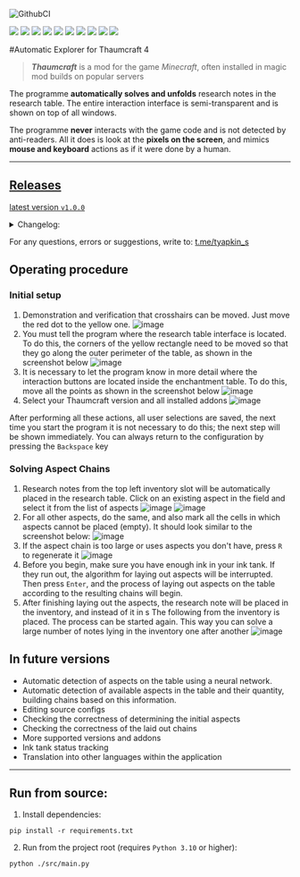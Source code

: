 ![GithubCI](https://github.com/SergTyapkin/thaumcraft-auto-researcher/actions/workflows/auto-translate-readme.yml/badge.svg)

[![](https://img.shields.io/badge/русский-_?style=for-the-badge&logo=readme&color=white)](https://github.com/SergTyapkin/thaumcraft-auto-researcher/blob/README_TRANSLATIONS/russian.md)
[![](https://img.shields.io/badge/english-_?style=for-the-badge&logo=readme&color=white)](https://github.com/SergTyapkin/thaumcraft-auto-researcher/blob/README_TRANSLATIONS/english.md)
[![](https://img.shields.io/badge/中文(简体)-_?style=for-the-badge&logo=readme&color=white)](https://github.com/SergTyapkin/thaumcraft-auto-researcher/blob/README_TRANSLATIONS/chinese%20(simplified).md)
[![](https://img.shields.io/badge/中文(传统)-_?style=for-the-badge&logo=readme&color=white)](https://github.com/SergTyapkin/thaumcraft-auto-researcher/blob/README_TRANSLATIONS/chinese%20(traditional).md)
[![](https://img.shields.io/badge/arabic(العربية)-_?style=for-the-badge&logo=readme&color=white)](https://github.com/SergTyapkin/thaumcraft-auto-researcher/blob/README_TRANSLATIONS/arabic.md)
[![](https://img.shields.io/badge/español-_?style=for-the-badge&logo=readme&color=white)](https://github.com/SergTyapkin/thaumcraft-auto-researcher/blob/README_TRANSLATIONS/spanish.md)
[![](https://img.shields.io/badge/italiano-_?style=for-the-badge&logo=readme&color=white)](https://github.com/SergTyapkin/thaumcraft-auto-researcher/blob/README_TRANSLATIONS/italian.md)
[![](https://img.shields.io/badge/Deutsch-_?style=for-the-badge&logo=readme&color=white)](https://github.com/SergTyapkin/thaumcraft-auto-researcher/blob/README_TRANSLATIONS/dutch.md)
[![](https://img.shields.io/badge/hindi(हिन्दी)-_?style=for-the-badge&logo=readme&color=white)](https://github.com/SergTyapkin/thaumcraft-auto-researcher/blob/README_TRANSLATIONS/hindi.md)
[![](https://img.shields.io/badge/korean(한국어)-_?style=for-the-badge&logo=readme&color=white)](https://github.com/SergTyapkin/thaumcraft-auto-researcher/blob/README_TRANSLATIONS/korean.md)


#Automatic Explorer for Thaumcraft 4
> _**Thaumcraft**_ is a mod for the game _Minecraft_, often installed in magic mod builds on popular servers

The programme **automatically solves and unfolds** research notes in the research table.
The entire interaction interface is semi-transparent and is shown on top of all windows.

The programme **never** interacts with the game code and is not detected by anti-readers. 
All it does is look at the **pixels on the screen**, and mimics **mouse and keyboard** actions as if it were done by a human.

---

## [Releases](https://github.com/SergTyapkin/thaumcraft-auto-researcher/releases)
[latest version `v1.0.0`](https://github.com/SergTyapkin/thaumcraft-auto-researcher/releases/tag/v1.0.0)
<details>
<summary>Changelog:</summary>

- The quality of solving chains has been improved
- Resolution of aspect chains has been accelerated by ~2 times
- Added logging to .log files inside the executable .exe
- Added close button
</details>


For any questions, errors or suggestions, write to: [t.me/tyapkin_s](https://t.me/tyapkin_s)

## Operating procedure
### Initial setup
1. Demonstration and verification that crosshairs can be moved. 
Just move the red dot to the yellow one.
![image](https://github.com/SergTyapkin/thaumcraft-auto-researcher/blob/master/README_images/enroll.png?raw=true)
2. You must tell the program where the research table interface is located. 
To do this, the corners of the yellow rectangle need to be moved so that they go along the outer perimeter of the table, as shown in the screenshot below
![image](https://github.com/SergTyapkin/thaumcraft-auto-researcher/blob/master/README_images/find_table.png?raw=true)
3. It is necessary to let the program know in more detail where the interaction buttons are located inside the enchantment table.
To do this, move all the points as shown in the screenshot below
![image](https://github.com/SergTyapkin/thaumcraft-auto-researcher/blob/master/README_images/setup_controls.png?raw=true)
4. Select your Thaumcraft version and all installed addons
![image](https://github.com/SergTyapkin/thaumcraft-auto-researcher/blob/master/README_images/setup_version_and_addons.png?raw=true) 

After performing all these actions, all user selections are saved,
the next time you start the program it is not necessary to do this; the next step will be shown immediately.
You can always return to the configuration by pressing the `Backspace` key

### Solving Aspect Chains
1. Research notes from the top left inventory slot will be automatically placed in the research table.
Click on an existing aspect in the field and select it from the list of aspects
![image](https://github.com/SergTyapkin/thaumcraft-auto-researcher/blob/master/README_images/setup_table_aspects.png?raw=true)
![image](https://github.com/SergTyapkin/thaumcraft-auto-researcher/blob/master/README_images/setup_table_aspects_1.png?raw=true)
2. For all other aspects, do the same, and also mark all the cells in which
aspects cannot be placed (empty). It should look similar to the screenshot below:
![image](https://github.com/SergTyapkin/thaumcraft-auto-researcher/blob/master/README_images/setup_table_aspects_2.png?raw=true)
3. If the aspect chain is too large or uses aspects you don't have, press `R` to regenerate it
![image](https://github.com/SergTyapkin/thaumcraft-auto-researcher/blob/master/README_images/setup_table_aspects_3.png?raw=true)
4. Before you begin, make sure you have enough ink in your ink tank. If they run out, the algorithm for laying out aspects will be interrupted.
Then press `Enter`, and the process of laying out aspects on the table according to the resulting chains will begin.
5. After finishing laying out the aspects, the research note will be placed in the inventory,
and instead of it in s The following from the inventory is placed.
The process can be started again. This way you can solve a large number of notes lying in the inventory one after another
![image](https://github.com/SergTyapkin/thaumcraft-auto-researcher/blob/master/README_images/solving_done.png?raw=true)


## In future versions
- Automatic detection of aspects on the table using a neural network.
- Automatic detection of available aspects in the table and their quantity, building chains based on this information.
- Editing source configs
- Checking the correctness of determining the initial aspects
- Checking the correctness of the laid out chains
- More supported versions and addons
- Ink tank status tracking
- Translation into other languages ​​within the application

---
## Run from source:
1. Install dependencies:
```shell
pip install -r requirements.txt
```

2. Run from the project root (requires `Python 3.10` or higher):
```shell
python ./src/main.py
```
